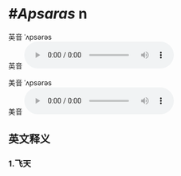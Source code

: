 # ***\#Apsaras*** n
英音 ˈʌpsərəs  
英音
<audio src="./media/Apsaras1_AAC.aac" controls="controls"></audio>

美音 ˈʌpsərəs  
美音
<audio src="./media/Apsaras2_AAC.aac" controls="controls"></audio>



  

英文释义
---
### 1.**飞天**  


